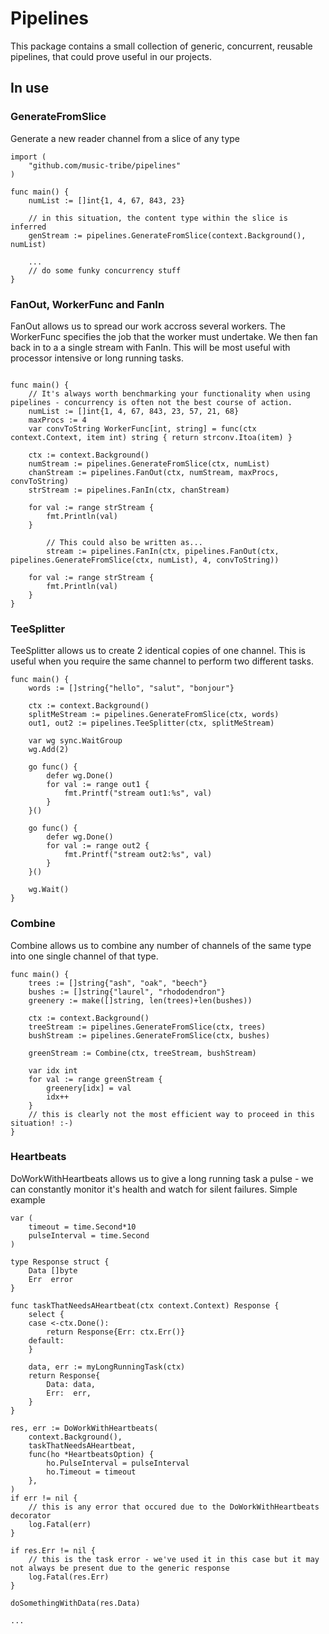 # Pipelines
This package contains a small collection of generic, concurrent, reusable pipelines, that could prove useful in our projects.

## In use

### GenerateFromSlice
Generate a new reader channel from a slice of any type
```golang
import (
    "github.com/music-tribe/pipelines"
)

func main() {
	numList := []int{1, 4, 67, 843, 23}

	// in this situation, the content type within the slice is inferred
	genStream := pipelines.GenerateFromSlice(context.Background(), numList)

	...
	// do some funky concurrency stuff
}
```
### FanOut, WorkerFunc and FanIn
FanOut allows us to spread our work accross several workers. The WorkerFunc specifies the job that the worker must undertake. We then fan back in to a a single stream with FanIn.
This will be most useful with processor intensive or long running tasks.
```golang

func main() {
	// It's always worth benchmarking your functionality when using pipelines - concurrency is often not the best course of action.
	numList := []int{1, 4, 67, 843, 23, 57, 21, 68}
	maxProcs := 4
	var convToString WorkerFunc[int, string] = func(ctx context.Context, item int) string { return strconv.Itoa(item) }

	ctx := context.Background()
	numStream := pipelines.GenerateFromSlice(ctx, numList)
	chanStream := pipelines.FanOut(ctx, numStream, maxProcs, convToString)
	strStream := pipelines.FanIn(ctx, chanStream)

	for val := range strStream {
		fmt.Println(val)
	}

	    // This could also be written as...
	    stream := pipelines.FanIn(ctx, pipelines.FanOut(ctx, pipelines.GenerateFromSlice(ctx, numList), 4, convToString))

	for val := range strStream {
		fmt.Println(val)
	}
}

```
### TeeSplitter
TeeSplitter allows us to create 2 identical copies of one channel. This is useful when you require the same channel to perform two different tasks.
```golang
func main() {
	words := []string{"hello", "salut", "bonjour"}

	ctx := context.Background()
	splitMeStream := pipelines.GenerateFromSlice(ctx, words)
	out1, out2 := pipelines.TeeSplitter(ctx, splitMeStream)

	var wg sync.WaitGroup
	wg.Add(2)

	go func() {
		defer wg.Done()
		for val := range out1 {
			fmt.Printf("stream out1:%s", val)
		}
	}()

	go func() {
		defer wg.Done()
		for val := range out2 {
			fmt.Printf("stream out2:%s", val)
		}
	}()

	wg.Wait()
}
```
### Combine
Combine allows us to combine any number of channels of the same type into one single channel of that type.
```golang
func main() {
	trees := []string{"ash", "oak", "beech"}
	bushes := []string{"laurel", "rhododendron"}
	greenery := make([]string, len(trees)+len(bushes))

	ctx := context.Background()
	treeStream := pipelines.GenerateFromSlice(ctx, trees)
	bushStream := pipelines.GenerateFromSlice(ctx, bushes)

	greenStream := Combine(ctx, treeStream, bushStream)

	var idx int
	for val := range greenStream {
		greenery[idx] = val
		idx++
	}
	// this is clearly not the most efficient way to proceed in this situation! :-)
}
```

### Heartbeats
DoWorkWithHeartbeats allows us to give a long running task a pulse - we can constantly monitor it's health and
watch for silent failures.
Simple example
```golang
var (
	timeout = time.Second*10
	pulseInterval = time.Second
)

type Response struct {
	Data []byte
	Err  error
}

func taskThatNeedsAHeartbeat(ctx context.Context) Response {
	select {
	case <-ctx.Done():
		return Response{Err: ctx.Err()}
	default:
	}

	data, err := myLongRunningTask(ctx)
	return Response{
		Data: data,
		Err:  err,
	}
}

res, err := DoWorkWithHeartbeats(
	context.Background(),
	taskThatNeedsAHeartbeat,
	func(ho *HeartbeatsOption) {
		ho.PulseInterval = pulseInterval
		ho.Timeout = timeout
	},
)
if err != nil {
	// this is any error that occured due to the DoWorkWithHeartbeats decorator
	log.Fatal(err)
}

if res.Err != nil {
	// this is the task error - we've used it in this case but it may not always be present due to the generic response
	log.Fatal(res.Err)
}

doSomethingWithData(res.Data)

...

```

